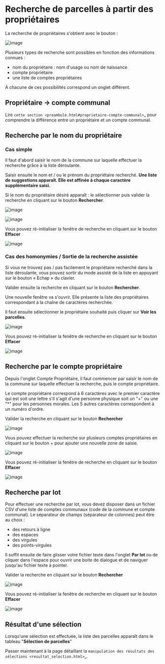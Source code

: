 # Recherche de parcelles à partir des propriétaires


La recherche de propriétaires s'obtient avec le bouton :


![image](./images/recherche_proprio1.png)

Plusieurs types de recherche sont possibles en fonction des informations connues : 

- nom du propriétaire : nom d'usage ou nom de naissance
- compte propriétaire
- une liste de comptes propriétaires

Á chacune de ces possibilités correspond un onglet différent.


## Propriétaire -> compte communal


Lire `cette section <preambule.html#proprietaire-compte-communal>`_ pour comprendre la différence entre un propriétaire et un compte communal.



## Recherche par le nom du propriétaire

### Cas simple


Il faut d'abord saisir le nom de la commune sur laquelle effectuer la recherche grâce à la liste déroulante.

Saisir ensuite le nom et / ou le prénom du propriétaire recherché. **Une liste de suggestions apparaît. Elle est affinée à chaque caractère supplémentaire saisi.**

Si le nom du propriétaire désiré apparaît : le sélectionner puis valider la recherche en cliquant sur le bouton **Rechercher**.

![image](./images/recherche_parc2.png)

![image](./images/proprietaire_cas_simple.gif)

Vous pouvez ré-initialiser la fenêtre de recherche en cliquant sur le bouton **Effacer**

![image](./images/recherche_parc6.png)


### Cas des homonymies / Sortie de la recherche assistée


Si vous ne trouvez pas / pas facilement le propriétaire recherché dans la liste déroulante, vous pouvez sortir du mode assisté de la liste en appuyant sur le bouton « Echap » du clavier.

Valider ensuite la recherche en cliquant sur le bouton **Rechercher**.

Une nouvelle fenêtre va s'ouvrir. Elle présente la liste des propriétaires correspondant à la chaîne de caractères recherchée.

Il faut ensuite sélectionner le propriétaire souhaité puis cliquer sur **Voir les parcelles**.

![image](./images/recherche_proprio2.gif)


Vous pouvez ré-initialiser la fenêtre de recherche en cliquant sur le bouton **Effacer**

![image](./images/recherche_parc6.png)



## Recherche par le compte propriétaire


Depuis l'onglet Compte Propriétaire, il faut commencer par saisir le nom de la commune sur laquelle effectuer la recherche,  puis le compte propriétaire.

Le compte propriétaire correspond à 6 caractères avec le premier caractère qui est soit une lettre s'il s'agit d'une personne physique soit un "+" ou une "*" pour les personnes morales. Les 5 autres caractères correspondent à un numéro d'ordre.

Valider la recherche en cliquant sur le bouton **Rechercher**

![image](./images/recherche_parc2.png)


Vous pouvez effectuer la recherche sur plusieurs comptes propriétaires en cliquant sur le bouton + pour ajouter une nouvelle zone de saisie.

![image](./images/recherche_proprio4.gif)

Vous pouvez ré-initialiser la fenêtre de recherche en cliquant sur le bouton **Effacer**

![image](./images/recherche_parc6.png)


## Recherche par lot 


Pour effectuer une recherche par lot, vous devez disposer dans un fichier CSV d'une liste de comptes communaux (code de la commune et compte communal). Le séparateur de champs (séparateur de colonnes) peut être au choix :

- des retours à ligne
- des espaces
- des virgules
- des points-virgules



Il suffit ensuite de faire glisser votre fichier texte dans l'onglet **Par lot** ou de cliquer dans l'espace pour  ouvrir une boite de dialogue et de naviguer jusqu'au fichier texte à pointer.

Valider la recherche en cliquant sur le bouton **Rechercher**

![image](./images/recherche_proprio6.gif)


Vous pouvez ré-initialiser la fenêtre de recherche en cliquant sur le bouton **Effacer**

![image](./images/recherche_parc6.png)




## Résultat d'une sélection

Lorsqu'une sélection est effectuée, la liste des parcelles apparaît dans le tableau "**Sélection de parcelles**"


Passer maintenant à la page détaillant la `manipulation des résultats des sélections <resultat_selection.html>`_.
